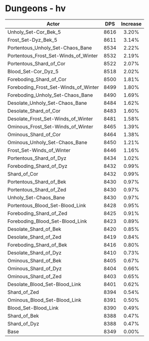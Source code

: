 # Dungeons - hv
| Actor | DPS | Increase |
|---|:---:|:---:|
|Unholy_Set-Cor_Bek_5|8616|3.20%|
|Frost_Set-Dyz_Bek_5|8611|3.14%|
|Portentous_Unholy_Set-Chaos_Bane|8534|2.22%|
|Portentous_Frost_Set-Winds_of_Winter|8532|2.19%|
|Portentous_Shard_of_Cor|8522|2.07%|
|Blood_Set-Cor_Dyz_5|8518|2.02%|
|Foreboding_Shard_of_Cor|8500|1.81%|
|Foreboding_Frost_Set-Winds_of_Winter|8499|1.80%|
|Foreboding_Unholy_Set-Chaos_Bane|8490|1.69%|
|Desolate_Unholy_Set-Chaos_Bane|8484|1.62%|
|Desolate_Shard_of_Cor|8483|1.60%|
|Desolate_Frost_Set-Winds_of_Winter|8481|1.58%|
|Ominous_Frost_Set-Winds_of_Winter|8465|1.39%|
|Ominous_Shard_of_Cor|8464|1.38%|
|Ominous_Unholy_Set-Chaos_Bane|8450|1.21%|
|Frost_Set-Winds_of_Winter|8446|1.16%|
|Portentous_Shard_of_Dyz|8434|1.02%|
|Foreboding_Shard_of_Dyz|8432|0.99%|
|Shard_of_Cor|8432|0.99%|
|Portentous_Shard_of_Bek|8430|0.97%|
|Portentous_Shard_of_Zed|8430|0.97%|
|Unholy_Set-Chaos_Bane|8430|0.97%|
|Portentous_Blood_Set-Blood_Link|8428|0.95%|
|Foreboding_Shard_of_Zed|8425|0.91%|
|Foreboding_Blood_Set-Blood_Link|8423|0.89%|
|Desolate_Shard_of_Bek|8420|0.85%|
|Desolate_Shard_of_Zed|8419|0.84%|
|Foreboding_Shard_of_Bek|8416|0.80%|
|Desolate_Shard_of_Dyz|8410|0.73%|
|Ominous_Shard_of_Bek|8405|0.67%|
|Ominous_Shard_of_Dyz|8404|0.66%|
|Ominous_Shard_of_Zed|8403|0.65%|
|Desolate_Blood_Set-Blood_Link|8401|0.62%|
|Shard_of_Zed|8394|0.54%|
|Ominous_Blood_Set-Blood_Link|8391|0.50%|
|Blood_Set-Blood_Link|8390|0.49%|
|Shard_of_Bek|8388|0.47%|
|Shard_of_Dyz|8388|0.47%|
|Base|8349|0.00%|
